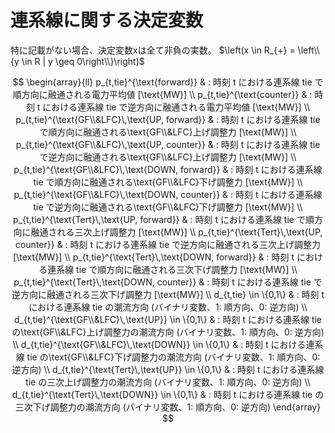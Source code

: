 # 連系線に関する決定変数

特に記載がない場合、決定変数xは全て非負の実数。 $\left(x \in R_{+} = \left\\{y \in R | y \geq 0\right\\}\right)$

$$
   \begin{array}{ll}
      p_{t,tie}^{\text{forward}}
       & : 時刻 t における連系線 tie で順方向に融通される電力平均値 [\text{MW}]
      \\
      p_{t,tie}^{\text{counter}}
       & : 時刻 t における連系線 tie で逆方向に融通される電力平均値 [\text{MW}]
      \\
      p_{t,tie}^{\text{GF\\&LFC}\,\text{UP, forward}}
       & : 時刻 t における連系線 tie で順方向に融通される\text{GF\\&LFC}上げ調整力 [\text{MW}]
      \\
      p_{t,tie}^{\text{GF\\&LFC}\,\text{UP, counter}}
       & : 時刻 t における連系線 tie で逆方向に融通される\text{GF\\&LFC}上げ調整力 [\text{MW}]
      \\
      p_{t,tie}^{\text{GF\\&LFC}\,\text{DOWN, forward}}
       & : 時刻 t における連系線 tie で順方向に融通される\text{GF\\&LFC}下げ調整力 [\text{MW}]
      \\
      p_{t,tie}^{\text{GF\\&LFC}\,\text{DOWN, counter}}
       & : 時刻 t における連系線 tie で逆方向に融通される\text{GF\\&LFC}下げ調整力 [\text{MW}]
      \\
      p_{t,tie}^{\text{Tert}\,\text{UP, forward}}
       & : 時刻 t における連系線 tie で順方向に融通される三次上げ調整力 [\text{MW}]
      \\
      p_{t,tie}^{\text{Tert}\,\text{UP, counter}}
       & : 時刻 t における連系線 tie で逆方向に融通される三次上げ調整力 [\text{MW}]
      \\
      p_{t,tie}^{\text{Tert}\,\text{DOWN, forward}}
       & : 時刻 t における連系線 tie で順方向に融通される三次下げ調整力 [\text{MW}]
      \\
      p_{t,tie}^{\text{Tert}\,\text{DOWN, counter}}
       & : 時刻 t における連系線 tie で逆方向に融通される三次下げ調整力 [\text{MW}]
      \\
      d_{t,tie} \in \{0,1\}
       & : 時刻 t における連系線 tie の潮流方向 (バイナリ変数、1: 順方向、0: 逆方向)
      \\
      d_{t,tie}^{\text{GF\\&LFC}\,\text{UP}} \in \{0,1\}
       & : 時刻 t における連系線 tie の\text{GF\\&LFC}上げ調整力の潮流方向 (バイナリ変数、1: 順方向、0: 逆方向)
      \\
      d_{t,tie}^{\text{GF\\&LFC}\,\text{DOWN}} \in \{0,1\}
       & : 時刻 t における連系線 tie の\text{GF\\&LFC}下げ調整力の潮流方向 (バイナリ変数、1: 順方向、0: 逆方向)
      \\
      d_{t,tie}^{\text{Tert}\,\text{UP}} \in \{0,1\}
       & : 時刻 t における連系線 tie の三次上げ調整力の潮流方向 (バイナリ変数、1: 順方向、0: 逆方向)
      \\
      d_{t,tie}^{\text{Tert}\,\text{DOWN}} \in \{0,1\}
       & : 時刻 t における連系線 tie の三次下げ調整力の潮流方向 (バイナリ変数、1: 順方向、0: 逆方向)
   \end{array}
$$
